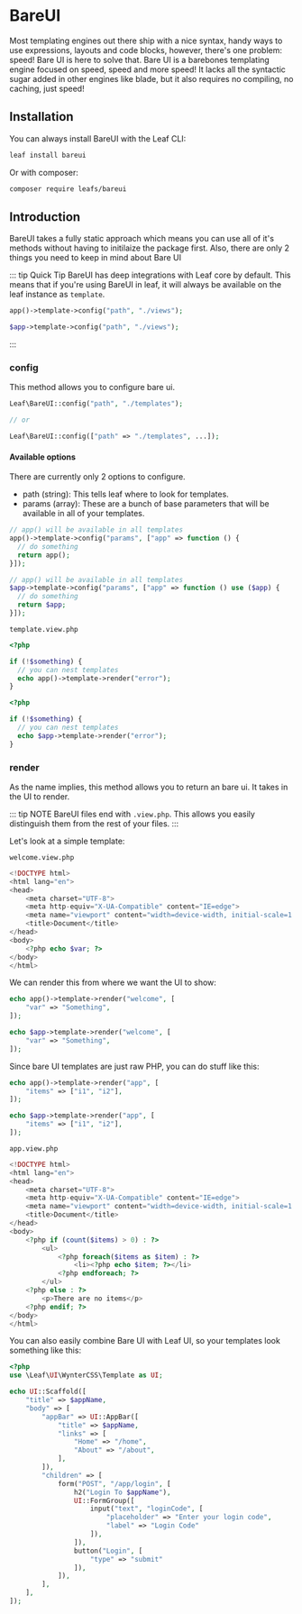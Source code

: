 # BareUI

<!-- markdownlint-disable no-inline-html -->

Most templating engines out there ship with a nice syntax, handy ways to use expressions, layouts and code blocks, however, there's one problem: speed! Bare UI is here to solve that. Bare UI is a barebones templating engine focused on speed, speed and more speed! It lacks all the syntactic sugar added in other engines like blade, but it also requires no compiling, no caching, just speed!

## Installation

You can always install BareUI with the Leaf CLI:

```bash
leaf install bareui
```

Or with composer:

```bash
composer require leafs/bareui
```

## Introduction

BareUI takes a fully static approach which means you can use all of it's methods without having to initilaize the package first. Also, there are only 2 things you need to keep in mind about Bare UI

::: tip Quick Tip
BareUI has deep integrations with Leaf core by default. This means that if you're using BareUI in leaf, it will always be available on the leaf instance as `template`.

<div class="functional-mode">

```php
app()->template->config("path", "./views");
```

</div>
<div class="class-mode">

```php
$app->template->config("path", "./views");
```

</div>

:::

### config

This method allows you to configure bare ui.

```php
Leaf\BareUI::config("path", "./templates");

// or

Leaf\BareUI::config(["path" => "./templates", ...]);
```

#### Available options

There are currently only 2 options to configure.

- path (string): This tells leaf where to look for templates.
- params (array): These are a bunch of base parameters that will be available in all of your templates.

<div class="functional-mode">

```php
// app() will be available in all templates
app()->template->config("params", ["app" => function () {
  // do something
  return app();
}]);
```

</div>
<div class="class-mode">

```php
// app() will be available in all templates
$app->template->config("params", ["app" => function () use ($app) {
  // do something
  return $app;
}]);
```

</div>

`template.view.php`

<div class="functional-mode">

```php
<?php

if (!$something) {
  // you can nest templates
  echo app()->template->render("error");
}
```

</div>
<div class="class-mode">

```php
<?php

if (!$something) {
  // you can nest templates
  echo $app->template->render("error");
}
```

</div>

### render

As the name implies, this method allows you to return an bare ui. It takes in the UI to render.

::: tip NOTE
BareUI files end with `.view.php`. This allows you easily distinguish them from the rest of your files.
:::

Let's look at a simple template:

`welcome.view.php`

```php
<!DOCTYPE html>
<html lang="en">
<head>
    <meta charset="UTF-8">
    <meta http-equiv="X-UA-Compatible" content="IE=edge">
    <meta name="viewport" content="width=device-width, initial-scale=1.0">
    <title>Document</title>
</head>
<body>
    <?php echo $var; ?>
</body>
</html>
```

We can render this from where we want the UI to show:

<div class="functional-mode">

```php
echo app()->template->render("welcome", [
    "var" => "Something",
]);
```

</div>
<div class="class-mode">

```php
echo $app->template->render("welcome", [
    "var" => "Something",
]);
```

</div>

Since bare UI templates are just raw PHP, you can do stuff like this:

<div class="functional-mode">

```php
echo app()->template->render("app", [
    "items" => ["i1", "i2"],
]);
```

</div>
<div class="class-mode">

```php
echo $app->template->render("app", [
    "items" => ["i1", "i2"],
]);
```

</div>

`app.view.php`

```php
<!DOCTYPE html>
<html lang="en">
<head>
    <meta charset="UTF-8">
    <meta http-equiv="X-UA-Compatible" content="IE=edge">
    <meta name="viewport" content="width=device-width, initial-scale=1.0">
    <title>Document</title>
</head>
<body>
    <?php if (count($items) > 0) : ?>
        <ul>
            <?php foreach($items as $item) : ?>
                <li><?php echo $item; ?></li>
            <?php endforeach; ?>
        </ul>
    <?php else : ?>
        <p>There are no items</p>
    <?php endif; ?>
</body>
</html>
```

You can also easily combine Bare UI with Leaf UI, so your templates look something like this:

```php
<?php
use \Leaf\UI\WynterCSS\Template as UI;

echo UI::Scaffold([
    "title" => $appName,
    "body" => [
        "appBar" => UI::AppBar([
            "title" => $appName,
            "links" => [
                "Home" => "/home",
                "About" => "/about",
            ],
        ]),
        "children" => [
            form("POST", "/app/login", [
                h2("Login To $appName"),
                UI::FormGroup([
                    input("text", "loginCode", [
                        "placeholder" => "Enter your login code",
                        "label" => "Login Code"
                    ]),
                ]),
                button("Login", [
                    "type" => "submit"
                ]),
            ]),
        ],
    ],
]);
```
